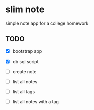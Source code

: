 # slim note

simple note app for a college homework

## TODO

- [x] bootstrap app
- [x] db sql script
- [ ] create note
- [ ] list all notes
- [ ] list all tags
- [ ] list all notes with a tag

